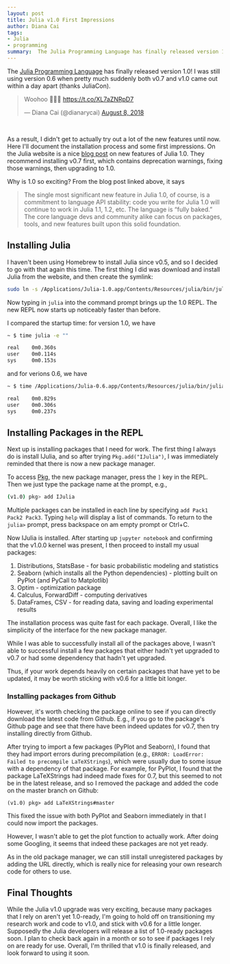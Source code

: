 ```yaml
---
layout: post
title: Julia v1.0 First Impressions
author: Diana Cai
tags:
- Julia
- programming
summary:  The Julia Programming Language has finally released version 1.0! I was still using version 0.6 when pretty much suddenly both v0.7 and v1.0 came out (thanks JuliaCon). So I didn't get to actually try out a lot of the new features until now. Here I'll document the installation process and some first impressions.
---
```


The [Julia Programming Language](https://julialang.org/) has finally released version 1.0!
I was still using version 0.6 when pretty much suddenly both v0.7 and v1.0 came out within a day apart (thanks JuliaCon).

<div>
<blockquote class="twitter-tweet" data-lang="en"><p lang="en" dir="ltr">Woohoo 🎉🎉🎉 <a href="https://t.co/XL7aZNRpD7">https://t.co/XL7aZNRpD7</a></p>&mdash; Diana Cai (@dianarycai) <a href="https://twitter.com/dianarycai/status/1027301960196808709?ref_src=twsrc%5Etfw">August 8, 2018</a></blockquote>
<script async src="https://platform.twitter.com/widgets.js" charset="utf-8"></script>
<br />
</div>

As a result, I didn't get to actually try out a lot of the new features until now.
Here I'll document the installation process and some first impressions.
On the Julia website is a nice [blog post](https://julialang.org/blog/2018/08/one-point-zero) on new features of Julia 1.0.
They recommend installing v0.7 first, which contains deprecation warnings, fixing those warnings, then upgrading to 1.0.

Why is 1.0 so exciting? From the blog post linked above, it says

> The single most significant new feature in Julia 1.0, of course, is a commitment to language API stability: code you write for Julia 1.0 will continue to work in Julia 1.1, 1.2, etc. The language is “fully baked.” The core language devs and community alike can focus on packages, tools, and new features built upon this solid foundation.


## Installing Julia

I haven't been using Homebrew to install Julia since v0.5, and so I decided to
go with that again this time. The first thing I did was download and install
Julia from the website, and then create the symlink:

```bash
sudo ln -s /Applications/Julia-1.0.app/Contents/Resources/julia/bin/julia /usr/local/bin/julia
```

Now typing in ```julia``` into the command prompt brings up the 1.0 REPL. The
new REPL now starts up noticeably faster than before.

I compared the startup time: for version 1.0, we have

```bash
~ $ time julia -e ""

real    0m0.360s
user    0m0.114s
sys     0m0.153s
```

and for verions 0.6, we have

```bash
~ $ time /Applications/Julia-0.6.app/Contents/Resources/julia/bin/julia -e ""

real    0m0.829s
user    0m0.306s
sys     0m0.237s
```


## Installing Packages in the REPL

Next up is installing packages that I need for work. The first thing I always do
is install IJulia, and so after trying ```Pkg.add("IJulia")```, I was
immediately reminded that there is now a new package manager.

To access [Pkg](https://docs.julialang.org/en/latest/stdlib/Pkg/), the new package manager,
press the ```]``` key in the REPL. Then we just type the package name at the
prompt, e.g.,

```bash
(v1.0) pkg> add IJulia
```
Multiple packages can be installed in each line by specifying ```add Pack1 Pack2
Pack3```. Typing ```help``` will display a list of commands. To return to the ```julia>``` prompt, press backspace on am empty prompt or Ctrl+C.


Now IJulia is installed. After starting up ```jupyter notebook``` and confirming
that the v1.0.0 kernel was present, I then proceed to install my usual packages:

1. Distributions, StatsBase - for basic probabilistic modeling and statistics
2. Seaborn (which installs all the Python dependencies) - plotting built on PyPlot (and PyCall to Matplotlib)
3. Optim - optimization package
4. Calculus, ForwardDiff - computing derivatives
6. DataFrames, CSV - for reading data, saving and loading experimental results

The installation process was quite fast for each package. Overall, I like the
simplicity of the interface for the new package manager.

While I was able to successfully install all of the packages above, I wasn't able to
successful install a few packages that either hadn't yet upgraded to v0.7 or had
some dependency that hadn't yet upgraded.

Thus, if your work depends heavily on certain packages that have yet to be
updated, it may be worth sticking with v0.6 for a little bit longer.

### Installing packages from Github

However, it's worth checking the package online to see if you can directly download the latest
code from Github. E.g., if you go to the package's Github page and see that
there have been indeed updates for v0.7, then try installing directly from
Github.

After trying to import a few packages (PyPlot and Seaborn), I found that they had import errors during precompilation
(e.g., ```ERROR: LoadError: Failed to precompile LaTeXStrings```), which were
usually due to some issue with a dependency of that package. For example, for PyPlot, I found
that the package LaTeXStrings had indeed made fixes for 0.7, but this seemed to
not be in the latest release, and so I removed the package and added the code on
the master branch on Github:
```
(v1.0) pkg> add LaTeXStrings#master
```
This fixed the issue with both PyPlot and Seaborn immediately in that I could
now import the packages.

However, I wasn't able to get the plot function to actually work. After doing
some Googling, it seems that indeed these packages are not yet ready.

As in the old package manager, we can still install unregistered packages by
adding the URL directly, which is really nice for releasing your own research code for others to use.

## Final Thoughts

While the Julia v1.0 upgrade was very exciting, because many packages that I
rely on aren't yet 1.0-ready, I'm going to hold off on transitioning
my research work and code to v1.0, and stick with v0.6 for a little longer.
Supposedly the Julia developers will release a list of 1.0-ready packages soon.
I plan to check back again in a month or so to see if packages I rely on are
ready for use. Overall, I'm thrilled that v1.0 is finally released, and look forward to using it soon.
